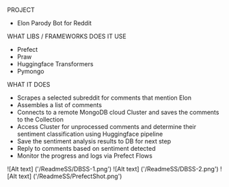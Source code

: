 PROJECT 

- Elon Parody Bot for Reddit 

WHAT LIBS / FRAMEWORKS DOES IT USE 
- Prefect
- Praw
- Huggingface Transformers
- Pymongo 

WHAT IT DOES 
- Scrapes a selected subreddit for comments that mention Elon 
- Assembles a list of comments 
- Connects to a remote MongoDB cloud Cluster and saves the comments to the Collection 
- Access Cluster for unprocessed comments and determine their sentiment classification using Huggingface pipeline
- Save the sentiment analysis results to DB for next step  
- Reply to comments based on sentiment detected 
- Monitor the progress and logs via Prefect Flows 

![Alt text] ('/ReadmeSS/DBSS-1.png')
![Alt text] ('/ReadmeSS/DBSS-2.png')
![Alt text] ('/ReadmeSS/PrefectShot.png') 